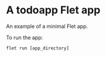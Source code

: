 
# A todoapp Flet app

An example of a minimal Flet app.

To run the app:

```
flet run [app_directory]
```